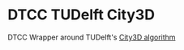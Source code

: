 # DTCC TUDelft City3D

DTCC Wrapper around TUDelft's [City3D algorithm](https://github.com/tudelft3d/City3D)
